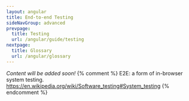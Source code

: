 ```yaml
---
layout: angular
title: End-to-end Testing
sideNavGroup: advanced
prevpage:
  title: Testing
  url: /angular/guide/testing
nextpage:
  title: Glossary
  url: /angular/glossary
---
```

_Content will be added soon!_
{% comment %}
E2E: a form of in-browser system testing.
https://en.wikipedia.org/wiki/Software_testing#System_testing
{% endcomment %}
